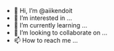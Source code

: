 - 👋 Hi, I’m @aiikendoit
- 👀 I’m interested in ...
- 🌱 I’m currently learning ...
- 💞️ I’m looking to collaborate on ...
- 📫 How to reach me ...

<!---
aiikendoit/aiikendoit is a ✨ special ✨ repository because its `README.md` (this file) appears on your GitHub profile.
You can click the Preview link to take a look at your changes.
--->
